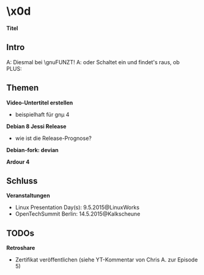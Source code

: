 # \x0d 
**Titel**


## Intro
A: Diesmal bei \gnuFUNZT! 
A: oder 
Schaltet ein und findet's raus, ob  
PLUS: 

## Themen
**Video-Untertitel erstellen**
- beispielhaft für gnµ 4


**Debian 8 Jessi Release**
- wie ist die Release-Prognose?

**Debian-fork: devian**

**Ardour 4**


## Schluss

**Veranstaltungen**
- Linux Presentation Day(s): 9.5.2015@LinuxWorks
- OpenTechSummit Berlin: 14.5.2015@Kalkscheune

## TODOs
**Retroshare**
- Zertifikat veröffentlichen (siehe YT-Kommentar von Chris A. zur Episode 5)

